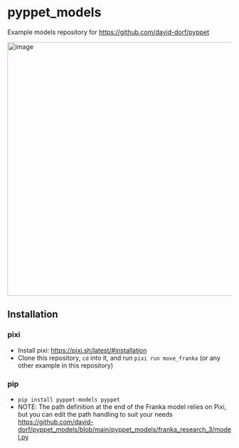 # pyppet_models
Example models repository for https://github.com/david-dorf/pyppet

<img width="1115" height="571" alt="image" src="https://github.com/user-attachments/assets/a2053c77-41d0-4c6f-8fde-f87595ca502d" />


## Installation

### pixi
- Install pixi: https://pixi.sh/latest/#installation
- Clone this repository, `cd` into it, and run `pixi run move_franka` (or any other example in this repository)

### pip
- `pip install pyppet-models pyppet`
- NOTE: The path definition at the end of the Franka model relies on Pixi, but you can edit the path handling to suit your needs https://github.com/david-dorf/pyppet_models/blob/main/pyppet_models/franka_research_3/model.py
